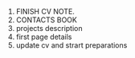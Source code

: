 1. FINISH CV NOTE.
2. CONTACTS BOOK
3. projects description
4. first page details
5. update cv and strart preparations